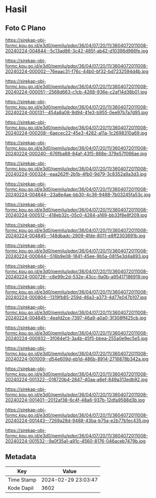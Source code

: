 # Hasil

## Foto C Plano

https://sirekap-obj-formc.kpu.go.id/e3d0/pemilu/pdpr/36/04/07/20/11/3604072011008-20240224-004844--5c13ad86-3c42-485f-ab42-d10398d966fe.jpg

https://sirekap-obj-formc.kpu.go.id/e3d0/pemilu/pdpr/36/04/07/20/11/3604072011008-20240224-000002--76eaac31-f76c-44b0-bf32-bd7232594d4b.jpg

https://sirekap-obj-formc.kpu.go.id/e3d0/pemilu/pdpr/36/04/07/20/11/3604072011008-20240224-000051--2568d663-c1cb-4268-936e-c2af14d38b01.jpg

https://sirekap-obj-formc.kpu.go.id/e3d0/pemilu/pdpr/36/04/07/20/11/3604072011008-20240224-000131--454a8a08-9d94-41e3-b955-0ee97b7a7d95.jpg

https://sirekap-obj-formc.kpu.go.id/e3d0/pemilu/pdpr/36/04/07/20/11/3604072011008-20240224-000208--6aecec22-45e3-4282-a11a-1c2698310a69.jpg

https://sirekap-obj-formc.kpu.go.id/e3d0/pemilu/pdpr/36/04/07/20/11/3604072011008-20240224-000240--676fba88-84af-43f5-868e-379e57f066ae.jpg

https://sirekap-obj-formc.kpu.go.id/e3d0/pemilu/pdpr/36/04/07/20/11/3604072011008-20240224-000324--eaa262ff-2b1b-4fb0-9d79-3c8352a9a3d3.jpg

https://sirekap-obj-formc.kpu.go.id/e3d0/pemilu/pdpr/36/04/07/20/11/3604072011008-20240224-004844--23a8e4ae-bb30-4c36-9488-7b03245fa53c.jpg

https://sirekap-obj-formc.kpu.go.id/e3d0/pemilu/pdpr/36/04/07/20/11/3604072011008-20240224-000512--418eb32c-05c0-4284-a169-bb33f8e8f209.jpg

https://sirekap-obj-formc.kpu.go.id/e3d0/pemilu/pdpr/36/04/07/20/11/3604072011008-20240224-004845--148dbadc-2909-4fde-8011-e8ff2303691b.jpg

https://sirekap-obj-formc.kpu.go.id/e3d0/pemilu/pdpr/36/04/07/20/11/3604072011008-20240224-000644--516b9e08-1841-45ee-9b5a-0815e3d4a893.jpg

https://sirekap-obj-formc.kpu.go.id/e3d0/pemilu/pdpr/36/04/07/20/11/3604072011008-20240224-000726--c8e99c2d-532e-43cc-9a0b-a95417186919.jpg

https://sirekap-obj-formc.kpu.go.id/e3d0/pemilu/pdpr/36/04/07/20/11/3604072011008-20240224-000804--1319fb85-259d-46a3-a373-4d77e047b107.jpg

https://sirekap-obj-formc.kpu.go.id/e3d0/pemilu/pdpr/36/04/07/20/11/3604072011008-20240224-004845--4eafd2ce-7397-46a9-a0a0-3f308ff425cb.jpg

https://sirekap-obj-formc.kpu.go.id/e3d0/pemilu/pdpr/36/04/07/20/11/3604072011008-20240224-000932--3f064ef3-3a4b-45f5-bbea-255a0e9ec5e5.jpg

https://sirekap-obj-formc.kpu.go.id/e3d0/pemilu/pdpr/36/04/07/20/11/3604072011008-20240224-001009--d54e609d-eb1d-486b-8914-2716878b342a.jpg

https://sirekap-obj-formc.kpu.go.id/e3d0/pemilu/pdpr/36/04/07/20/11/3604072011008-20240224-001322--018720b4-2847-40aa-a6ef-849a313edb92.jpg

https://sirekap-obj-formc.kpu.go.id/e3d0/pemilu/pdpr/36/04/07/20/11/3604072011008-20240224-001401--2012af38-6c4f-48a6-937b-12dfa9588d3b.jpg

https://sirekap-obj-formc.kpu.go.id/e3d0/pemilu/pdpr/36/04/07/20/11/3604072011008-20240224-001443--7269a28d-9488-43ba-b75a-e2b77b1ec435.jpg

https://sirekap-obj-formc.kpu.go.id/e3d0/pemilu/pdpr/36/04/07/20/11/3604072011008-20240224-001532--9a0f35a1-a91c-4560-8176-046aceb7479b.jpg


## Metadata

| Key        | Value               |
| ---------- | ------------------- |
| Time Stamp | 2024-02-29 23:03:47 |
| Kode Dapil | 3602                |



